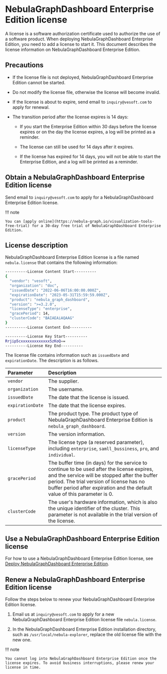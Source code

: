 # NebulaGraphDashboard Enterprise Edition license

A license is a software authorization certificate used to authorize the use of a software product. When deploying NebulaGraphDashboard Enterprise Edition, you need to add a license to start it. This document describes the license information on NebulaGraphDashboard Enterprise Edition.

## Precautions

- If the license file is not deployed, NebulaGraphDashboard Enterprise Edition cannot be started.

- Do not modify the license file, otherwise the license will become invalid.

- If the license is about to expire, send email to `inquiry@vesoft.com` to apply for renewal.

- The transition period after the license expires is 14 days:

  - If you start the Enterprise Edition within 30 days before the license expires or on the day the license expires, a log will be printed as a reminder.

  - The license can still be used for 14 days after it expires.

  - If the license has expired for 14 days, you will not be able to start the Enterprise Edition, and a log will be printed as a reminder.


## Obtain a NebulaGraphDashboard Enterprise Edition license

Send email to `inquiry@vesoft.com` to apply for a NebulaGraphDashboard Enterprise Edition license.

!!! note

    You can [apply online](https://nebula-graph.io/visualization-tools-free-trial) for a 30-day free trial of NebulaGraphDashboard Enterprise Edition.

## License description

NebulaGraphDashboard Enterprise Edition license is a file named `nebula.license` that contains the following information:

```bash
----------License Content Start----------
{
  "vendor": "vesoft",
  "organization": "doc",
  "issuedDate": "2022-06-06T16:00:00.000Z",
  "expirationDate": "2023-05-31T15:59:59.000Z",
  "product": "nebula_graph_dashboard",
  "version": ">=3.2.0",
  "licenseType": "enterprise",
  "gracePeriod": 14,
  "clusterCode": "BAIAEAiAQAAG"
}
----------License Content End----------

----------License Key Start----------
Rrjip5cxxxxxxxxxxxxx5zKoQ==
----------License Key End----------
```

The license file contains information such as `issuedDate` and `expirationDate`. The description is as follows.

|Parameter|Description|
|:---|:---|
|`vendor`|The supplier.|
|`organization`|The username.|
|`issuedDate`|The date that the license is issued. |
|`expirationDate`|The date that the license expires.|
|`product`|The product type. The product type of NebulaGraphDashboard Enterprise Edition is `nebula_graph_dashboard`.|
|`version`|The version information.|
|`licenseType`|The license type (a reserved parameter), including `enterprise`, `samll_bussiness`, `pro`, and `individual`. |
|`gracePeriod`| The buffer time (in days) for the service to continue to be used after the license expires, and the service will be stopped after the buffer period. The trial version of license has no buffer period after expiration and the default value of this parameter is 0. |
|`clusterCode`| The user's hardware information, which is also the unique identifier of the cluster. This parameter is not available in the trial version of the license. |


## Use a NebulaGraphDashboard Enterprise Edition license

For how to use a NebulaGraphDashboard Enterprise Edition license, see [Deploy NebulaGraphDashboard Enterprise Edition](2.deploy-connect-dashboard-ent.md).

## Renew a NebulaGraphDashboard Enterprise Edition license

Follow the steps below to renew your NebulaGraphDashboard Enterprise Edition license.

1. Email us at `inquiry@vesoft.com` to apply for a new NebulaGraphDashboard Enterprise Edition license file `nebula.license`.

2. In the NebulaGraphDashboard Enterprise Edition installation directory, such as `/usr/local/nebula-explorer`, replace the old license file with the new one. 

!!! note

    You cannot log into NebulaGraphDashboard Enterprise Edition once the license expires. To avoid business interruptions, please renew your license in time. 
    
